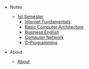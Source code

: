 - Notes

  - [1st Semester](1st-semester/README.md)
    - [Internet Fundamentals](1st-semester/internet-fundamentals.md)
    - [Basic Computer Architecture](1st-semester/basic-computer-architecture.md)
    - [Business English](1st-semester/business-english.md)
    - [Computer Network](1st-semester/computer-network.md)
    - [C-Programming](1st-semester/c-programming.md)

- About
  - [About](about.md)
